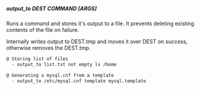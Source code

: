 ##### output_to DEST COMMAND [ARGS]

Runs a command and stores it's output to a file. It prevents deleting existing contents of the file on failure.

Internally writes output to DEST.tmp and moves it over DEST on success, otherwise removes the DEST.tmp.

```bash
@ Storing list of files
  - output_to list.txt not empty ls /home

@ Generating a mysql.cnf from a template
  - output_to /etc/mysql.cnf template mysql.template
```
